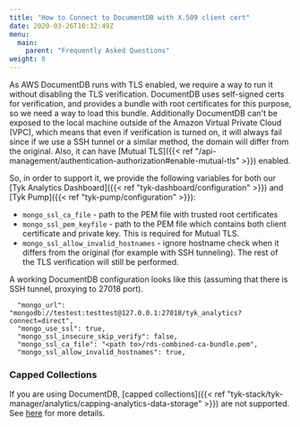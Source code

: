 ```yaml
---
title: "How to Connect to DocumentDB with X.509 client cert"
date: 2020-03-26T10:32:49Z
menu:
  main:
    parent: "Frequently Asked Questions"
weight: 0 
---
```


As AWS DocumentDB runs with TLS enabled, we require a way to run it without disabling the TLS verification.
DocumentDB uses self-signed certs for verification, and provides a bundle with root certificates for this purpose, so we need a way to load this bundle.
Additionally DocumentDB can't be exposed to the local machine outside of the Amazon Virtual Private Cloud (VPC), which means that even if verification is turned on, it will always fail since if we use a SSH tunnel or a similar method, the domain will differ from the original. Also, it can have [Mutual TLS]({{< ref "/api-management/authentication-authorization#enable-mutual-tls" >}}) enabled.

So, in order to support it, we provide the following variables for both our [Tyk Analytics Dashboard]({{< ref "tyk-dashboard/configuration" >}}) and [Tyk Pump]({{< ref "tyk-pump/configuration" >}}):

* `mongo_ssl_ca_file` - path to the PEM file with trusted root certificates
* `mongo_ssl_pem_keyfile` - path to the PEM file which contains both client certificate and private key. This is required for Mutual TLS.
* `mongo_ssl_allow_invalid_hostnames` - ignore hostname check when it differs from the original (for example with SSH tunneling). The rest of the TLS verification will still be performed.


A working DocumentDB configuration looks like this (assuming that there is SSH tunnel, proxying to 27018 port).

```{.json}
  "mongo_url": "mongodb://testest:testtest@127.0.0.1:27018/tyk_analytics?connect=direct",
  "mongo_use_ssl": true,
  "mongo_ssl_insecure_skip_verify": false,
  "mongo_ssl_ca_file": "<path to>/rds-combined-ca-bundle.pem",
  "mongo_ssl_allow_invalid_hostnames": true,
```

### Capped Collections

If you are using DocumentDB, [capped collections]({{< ref "tyk-stack/tyk-manager/analytics/capping-analytics-data-storage" >}}) are not supported. See [here](https://docs.aws.amazon.com/documentdb/latest/developerguide/mongo-apis.html) for more details.
